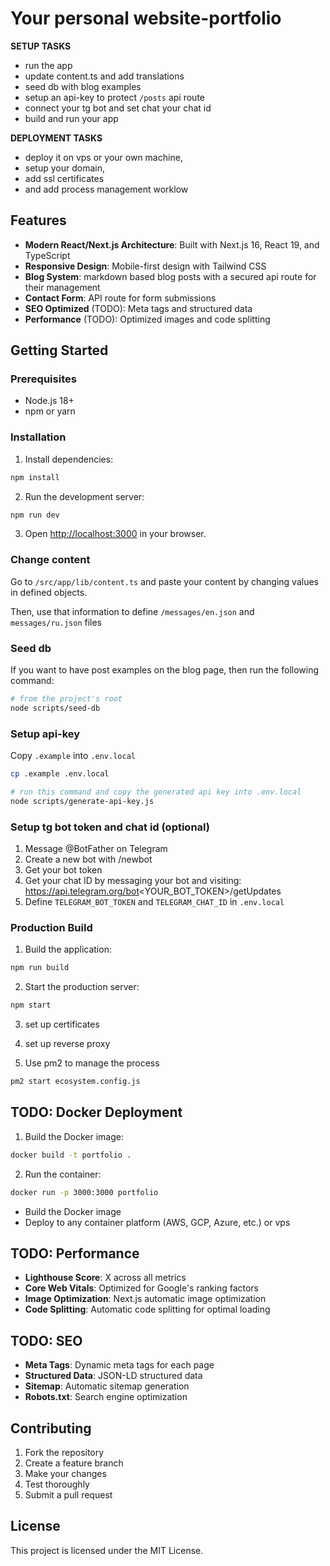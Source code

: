 # Your personal website-portfolio

**SETUP TASKS**
- run the app
- update content.ts and add translations
- seed db with blog examples
- setup an api-key to protect `/posts` api route
- connect your tg bot and set chat your chat id
- build and run your app

**DEPLOYMENT TASKS**
- deploy it on vps or your own machine, 
- setup your domain, 
- add ssl certificates 
- and add process management worklow

## Features

- **Modern React/Next.js Architecture**: Built with Next.js 16, React 19, and TypeScript
- **Responsive Design**: Mobile-first design with Tailwind CSS
- **Blog System**: markdown based blog posts with a secured api route for their management
- **Contact Form**: API route for form submissions
- **SEO Optimized** (TODO): Meta tags and structured data
- **Performance** (TODO): Optimized images and code splitting

## Getting Started

### Prerequisites

- Node.js 18+ 
- npm or yarn

### Installation

1. Install dependencies:
```bash
npm install
```

2. Run the development server:
```bash
npm run dev
```

3. Open [http://localhost:3000](http://localhost:3000) in your browser.

### Change content
Go to `/src/app/lib/content.ts` and paste your content by changing values in defined objects.

Then, use that information to define `/messages/en.json` and `messages/ru.json` files 

### Seed db
If you want to have post examples on the blog page, then run the following command:
```bash
# from the project's root
node scripts/seed-db
```

### Setup api-key
Copy `.example` into `.env.local`
```bash
cp .example .env.local
```

```bash
# run this command and copy the generated api key into .env.local
node scripts/generate-api-key.js
``` 

### Setup tg bot token and chat id (optional)

1. Message @BotFather on Telegram
2. Create a new bot with /newbot
3. Get your bot token
4. Get your chat ID by messaging your bot and visiting: https://api.telegram.org/bot<YOUR_BOT_TOKEN>/getUpdates
5. Define `TELEGRAM_BOT_TOKEN` and `TELEGRAM_CHAT_ID` in `.env.local`



### Production Build

1. Build the application:
```bash
npm run build
```

2. Start the production server:
```bash
npm start
```

3. set up certificates 

4. set up reverse proxy

4. Use pm2 to manage the process
```bash
pm2 start ecosystem.config.js
```

## TODO: Docker Deployment 

1. Build the Docker image:
```bash
docker build -t portfolio .
```

2. Run the container:
```bash
docker run -p 3000:3000 portfolio
```
- Build the Docker image
- Deploy to any container platform (AWS, GCP, Azure, etc.) or vps

## TODO: Performance

- **Lighthouse Score**: X across all metrics
- **Core Web Vitals**: Optimized for Google's ranking factors
- **Image Optimization**: Next.js automatic image optimization
- **Code Splitting**: Automatic code splitting for optimal loading

## TODO: SEO

- **Meta Tags**: Dynamic meta tags for each page
- **Structured Data**: JSON-LD structured data
- **Sitemap**: Automatic sitemap generation
- **Robots.txt**: Search engine optimization

## Contributing

1. Fork the repository
2. Create a feature branch
3. Make your changes
4. Test thoroughly
5. Submit a pull request

## License

This project is licensed under the MIT License.